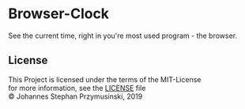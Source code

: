 # Browser-Clock
See the current time, right in you're most used program - the browser.

## License
This Project is licensed under the terms of the MIT-License  
for more information, see the [LICENSE](https://github.com/browser-clock/bc-webapp/blob/master/LICENSE) file  
© Johannes Stephan Przymusinski, 2019